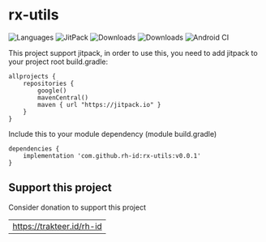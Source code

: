 # rx-utils

![Languages](https://img.shields.io/github/languages/top/rh-id/rx-utils)
![JitPack](https://img.shields.io/jitpack/v/github/rh-id/rx-utils)
![Downloads](https://jitpack.io/v/rh-id/rx-utils/week.svg)
![Downloads](https://jitpack.io/v/rh-id/rx-utils/month.svg)
![Android CI](https://github.com/rh-id/rx-utils/actions/workflows/gradlew-build.yml/badge.svg)

This project support jitpack, in order to use this, you need to add jitpack to your project root build.gradle:
```
allprojects {
    repositories {
        google()
        mavenCentral()
        maven { url "https://jitpack.io" }
    }
}
```

Include this to your module dependency (module build.gradle)
```
dependencies {
    implementation 'com.github.rh-id:rx-utils:v0.0.1'
}
```

## Support this project
Consider donation to support this project
<table>
  <tr>
    <td><a href="https://trakteer.id/rh-id">https://trakteer.id/rh-id</a></td>
  </tr>
</table>
